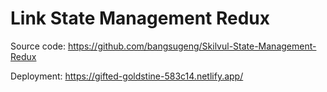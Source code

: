 # Link State Management Redux

Source code:
https://github.com/bangsugeng/Skilvul-State-Management-Redux

Deployment:
https://gifted-goldstine-583c14.netlify.app/